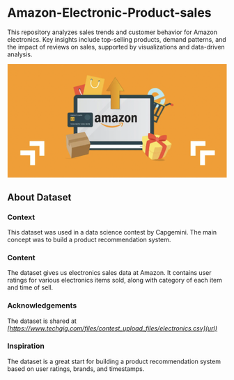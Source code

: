 # Amazon-Electronic-Product-sales
This repository analyzes sales trends and customer behavior for Amazon electronics. Key insights include top-selling products, demand patterns, and the impact of reviews on sales, supported by visualizations and data-driven analysis.

![](https://github.com/ayobolak/Amazon-Electronic-Product-sales/blob/main/amazon-romotion.png?raw=true) 

## **About Dataset**
### **Context**
This dataset was used in a data science contest by Capgemini. The main concept was to build a product recommendation system.

### **Content**
The dataset gives us electronics sales data at Amazon. It contains user ratings for various electronics items sold, along with category of each item and time of sell.

### **Acknowledgements**
The dataset is shared at
*[https://www.techgig.com/files/contest_upload_files/electronics.csv](url)*

### **Inspiration**
The dataset is a great start for building a product recommendation system based on user ratings, brands, and timestamps.
